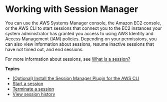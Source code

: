 # Working with Session Manager<a name="session-manager-working-with"></a>

You can use the AWS Systems Manager console, the Amazon EC2 console, or the AWS CLI to start sessions that connect you to the EC2 instances your system administrator has granted you access to using AWS Identity and Access Management \(IAM\) policies\. Depending on your permissions, you can also view information about sessions, resume inactive sessions that have not timed out, and end sessions\.

For more information about sessions, see [What is a session?](session-manager.md#what-is-a-session)

**Topics**
+ [\(Optional\) Install the Session Manager Plugin for the AWS CLI](session-manager-working-with-install-plugin.md)
+ [Start a session](session-manager-working-with-sessions-start.md)
+ [Terminate a session](session-manager-working-with-sessions-end.md)
+ [View session history](session-manager-working-with-view-history.md)